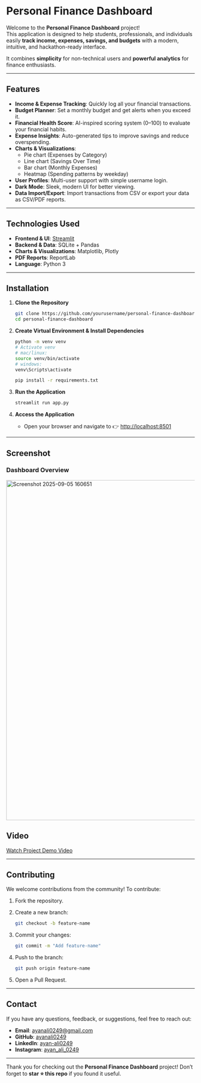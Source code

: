 # Personal Finance Dashboard

Welcome to the **Personal Finance Dashboard** project!  
This application is designed to help students, professionals, and individuals easily **track income, expenses, savings, and budgets** with a modern, intuitive, and hackathon-ready interface.  

It combines **simplicity** for non-technical users and **powerful analytics** for finance enthusiasts.  

---

## Features

- **Income & Expense Tracking**: Quickly log all your financial transactions.  
- **Budget Planner**: Set a monthly budget and get alerts when you exceed it.  
- **Financial Health Score**: AI-inspired scoring system (0–100) to evaluate your financial habits.  
- **Expense Insights**: Auto-generated tips to improve savings and reduce overspending.  
- **Charts & Visualizations**:  
  - Pie chart (Expenses by Category)  
  - Line chart (Savings Over Time)  
  - Bar chart (Monthly Expenses)  
  - Heatmap (Spending patterns by weekday)  
- **User Profiles**: Multi-user support with simple username login.  
- **Dark Mode**: Sleek, modern UI for better viewing.  
- **Data Import/Export**: Import transactions from CSV or export your data as CSV/PDF reports.  

---

##  Technologies Used

- **Frontend & UI**: [Streamlit](https://streamlit.io/)  
- **Backend & Data**: SQLite + Pandas  
- **Charts & Visualizations**: Matplotlib, Plotly  
- **PDF Reports**: ReportLab  
- **Language**: Python 3  

---

##  Installation

1. **Clone the Repository**
   ```bash
   git clone https://github.com/yourusername/personal-finance-dashboard.git
   cd personal-finance-dashboard


2. **Create Virtual Environment & Install Dependencies**

   ```bash
   python -m venv venv
   # Activate venv
   # mac/linux:
   source venv/bin/activate
   # windows:
   venv\Scripts\activate

   pip install -r requirements.txt
   ```

3. **Run the Application**

   ```bash
   streamlit run app.py
   ```

4. **Access the Application**

   * Open your browser and navigate to 👉 [http://localhost:8501](http://localhost:8501)

---
##  Screenshot
### Dashboard Overview

<img width="1919" height="907" alt="Screenshot 2025-09-05 160651" src="https://github.com/user-attachments/assets/1cfcfd72-0670-4886-b954-87562c8fe0e7" />


##  Video
 [Watch Project Demo Video](https://drive.google.com/file/d/1_g-_0cutZnM7SgunUfU8Fo0kr8iz98Mc/view?usp=drivesdk)

---

##  Contributing

We welcome contributions from the community! To contribute:

1. Fork the repository.
2. Create a new branch:

   ```bash
   git checkout -b feature-name
   ```
3. Commit your changes:

   ```bash
   git commit -m "Add feature-name"
   ```
4. Push to the branch:

   ```bash
   git push origin feature-name
   ```
5. Open a Pull Request.

---

##  Contact

If you have any questions, feedback, or suggestions, feel free to reach out:

* **Email**: [ayanali0249@gmail.com](mailto:ayanali0249@gmail.com)
* **GitHub**: [ayanali0249](https://github.com/ayanali0249)
* **LinkedIn**: [ayan-ali0249](https://linkedin.com/in/ayan-ali0249)
* **Instagram**: [ayan\_ali\_0249](https://instagram.com/ayan_ali_0249)

---

Thank you for checking out the **Personal Finance Dashboard** project!
Don’t forget to **star ⭐ this repo** if you found it useful.
